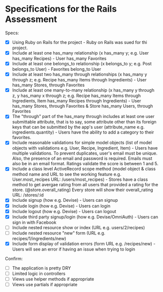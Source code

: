 # Specifications for the Rails Assessment

Specs:
- [x] Using Ruby on Rails for the project - Ruby on Rails was sued for thi project.
- [x] Include at least one has_many relationship (x has_many y; e.g. User has_many Recipes) - User has_many Favorites
- [x] Include at least one belongs_to relationship (x belongs_to y; e.g. Post belongs_to User) - Favorites belong_to User
- [x] Include at least two has_many through relationships (x has_many y through z; e.g. Recipe has_many Items through Ingredients) - User has_many Stores, through Favorites
- [x] Include at least one many-to-many relationship (x has_many y through z, y has_many x through z; e.g. Recipe has_many Items through Ingredients, Item has_many Recipes through Ingredients) - User has_many Stores, through Favorites & Store has_many Users, through Favorites
- [x] The "through" part of the has_many through includes at least one user submittable attribute, that is to say, some attribute other than its foreign keys that can be submitted by the app's user (attribute_name e.g. ingredients.quantity) - Users have the ability to add a category to their favorites.
- [x] Include reasonable validations for simple model objects (list of model objects with validations e.g. User, Recipe, Ingredient, Item) - Users have multiple validations. To prevent duplicates, user's email must be unique. Also, the presence of an email and password is required. Emails must also be in an email format. Ratings validate the score  is between 1 and 5.
- [x] Include a class level ActiveRecord scope method (model object & class method name and URL to see the working feature e.g. User.most_recipes URL: /users/most_recipes) - Stores have a class method to get avergae rating from all users that provided a rating for the store. (@store.overall_rating) Every store will show their overall_rating URL: /stores/:id
- [x] Include signup (how e.g. Devise) - Users  can signup
- [x] Include login (how e.g. Devise) - Users can login
- [x] Include logout (how e.g. Devise) - Users can logout
- [x] Include third party signup/login (how e.g. Devise/OmniAuth) - Users can sign in with Facebook
- [ ] Include nested resource show or index (URL e.g. users/2/recipes)
- [ ] Include nested resource "new" form (URL e.g. recipes/1/ingredients/new)
- [x] Include form display of validation errors (form URL e.g. /recipes/new) - Users will see an error if having an issue when trying to login

Confirm:
- [ ] The application is pretty DRY
- [ ] Limited logic in controllers
- [ ] Views use helper methods if appropriate
- [ ] Views use partials if appropriate